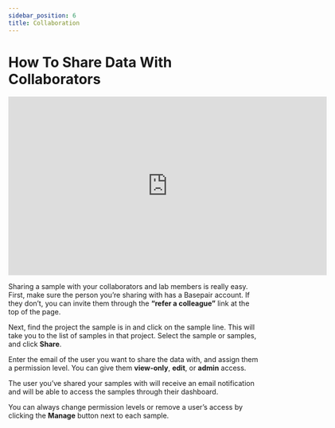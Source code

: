 ```yaml
---
sidebar_position: 6
title: Collaboration
---
```


# How To Share Data With Collaborators

<iframe width="640" height="360" src="https://www.youtube.com/embed/32SPz-lNj7A" frameborder="0" allowfullscreen></iframe>

Sharing a sample with your collaborators and lab members is really easy. First, make sure the person you’re sharing with has a Basepair account. If they don’t, you can invite them through the **“refer a colleague”** link at the top of the page.

Next, find the project the sample is in and click on the sample line. This will take you to the list of samples in that project. Select the sample or samples, and click **Share**.

Enter the email of the user you want to share the data with, and assign them a permission level. You can give them **view-only**, **edit**, or **admin** access.

The user you’ve shared your samples with will receive an email notification and will be able to access the samples through their dashboard.

You can always change permission levels or remove a user’s access by clicking the **Manage** button next to each sample.

